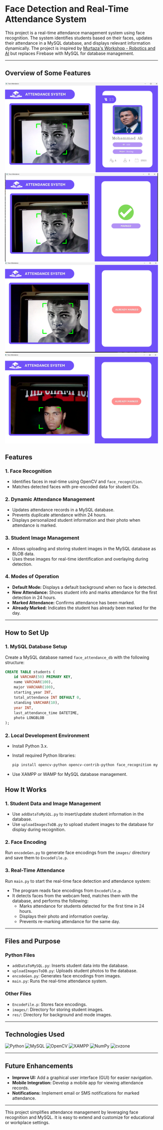 # Face Detection and Real-Time Attendance System

This project is a real-time attendance management system using face recognition. The system identifies students based on their faces, updates their attendance in a MySQL database, and displays relevant information dynamically. The project is inspired by [Murtaza's Workshop - Robotics and AI](https://www.youtube.com/watch?v=iBomaK2ARyI&t=7493s&ab_channel=Murtaza%27sWorkshop-RoboticsandAI) but replaces Firebase with MySQL for database management.

---
## Overview of Some Features
![Recognition Screenshot](READMEImages/image1.png)
![Confirmation Screenshot](READMEImages/image2.png)
![Already in System Screenshot](READMEImages/image3.png)
![Already in System Even With Different Photo Screenshot](READMEImages/image4.png)

## Features

### 1. **Face Recognition**
- Identifies faces in real-time using OpenCV and `face_recognition`.
- Matches detected faces with pre-encoded data for student IDs.

### 2. **Dynamic Attendance Management**
- Updates attendance records in a MySQL database.
- Prevents duplicate attendance within 24 hours.
- Displays personalized student information and their photo when attendance is marked.

### 3. **Student Image Management**
- Allows uploading and storing student images in the MySQL database as BLOB data.
- Uses these images for real-time identification and overlaying during detection.

### 4. **Modes of Operation**
- **Default Mode:** Displays a default background when no face is detected.
- **New Attendance:** Shows student info and marks attendance for the first detection in 24 hours.
- **Marked Attendance:** Confirms attendance has been marked.
- **Already Marked:** Indicates the student has already been marked for the day.

---

## How to Set Up

### 1. **MySQL Database Setup**
Create a MySQL database named `face_attendance_db` with the following structure:

```sql
CREATE TABLE students (
    id VARCHAR(50) PRIMARY KEY,
    name VARCHAR(100),
    major VARCHAR(100),
    starting_year INT,
    total_attendance INT DEFAULT 0,
    standing VARCHAR(10),
    year INT,
    last_attendance_time DATETIME,
    photo LONGBLOB
);
```

### 2. **Local Development Environment**
- Install Python 3.x.
- Install required Python libraries:
  ```bash
  pip install opencv-python opencv-contrib-python face_recognition mysql-connector-python
  ```

- Use XAMPP or WAMP for MySQL database management.

## How It Works

### 1. **Student Data and Image Management**
- Use `addDataToMySQL.py` to insert/update student information in the database.
- Use `uploadImagesToDB.py` to upload student images to the database for display during recognition.

### 2. **Face Encoding**
Run `encodeGen.py` to generate face encodings from the `images/` directory and save them to `EncodeFile.p`.

### 3. **Real-Time Attendance**
Run `main.py` to start the real-time face detection and attendance system:
- The program reads face encodings from `EncodeFile.p`.
- It detects faces from the webcam feed, matches them with the database, and performs the following:
  - Marks attendance for students detected for the first time in 24 hours.
  - Displays their photo and information overlay.
  - Prevents re-marking attendance for the same day.

---

## Files and Purpose

### Python Files
- `addDataToMySQL.py`: Inserts student data into the database.
- `uploadImagesToDB.py`: Uploads student photos to the database.
- `encodeGen.py`: Generates face encodings from images.
- `main.py`: Runs the real-time attendance system.

### Other Files
- `EncodeFile.p`: Stores face encodings.
- `images/`: Directory for storing student images.
- `res/`: Directory for background and mode images.

---

## Technologies Used

![Python](https://img.shields.io/badge/python-%2314354C.svg?style=for-the-badge&logo=python&logoColor=white)
![MySQL](https://img.shields.io/badge/mysql-%234479A1.svg?style=for-the-badge&logo=mysql&logoColor=white)
![OpenCV](https://img.shields.io/badge/OpenCV-%235C3EE8.svg?style=for-the-badge&logo=opencv&logoColor=white)
![XAMPP](https://img.shields.io/badge/XAMPP-orange.svg?style=for-the-badge&logo=xampp&logoColor=white)
![NumPy](https://img.shields.io/badge/NumPy-%23013243.svg?style=for-the-badge&logo=numpy&logoColor=white)
![cvzone](https://img.shields.io/badge/cvzone-%23E4405F.svg?style=for-the-badge&logo=opencv&logoColor=white)

---

## Future Enhancements

- **Improve UI:** Add a graphical user interface (GUI) for easier navigation.
- **Mobile Integration:** Develop a mobile app for viewing attendance records.
- **Notifications:** Implement email or SMS notifications for marked attendance.

---

This project simplifies attendance management by leveraging face recognition and MySQL. It is easy to extend and customize for educational or workplace settings.
